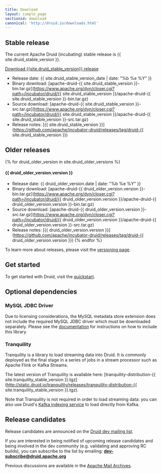 ```yaml
---
title: Download
layout: simple_page
sectionid: download
canonical: 'http://druid.io/downloads.html'
---
```


## Stable release

The current Apache Druid (incubating) stable release is {{ site.druid_stable_version }}.

<p>
<a class="large-button download" href="https://www.apache.org/dyn/closer.cgi?path=/incubator/druid/{{ site.druid_stable_version }}/apache-druid-{{ site.druid_stable_version }}-bin.tar.gz" download onclick="trackDownload('button', 'https://www.apache.org/dyn/closer.cgi?path=/incubator/druid/{{ site.druid_stable_version }}/apache-druid-{{ site.druid_stable_version }}-bin.tar.gz');"><span class="fa fa-download"></span> Download {{site.druid_stable_version}} release</a><br>
</p>

* Release date: {{ site.druid_stable_version_date | date: "%b %e %Y" }}
* Binary download: [apache-druid-{{ site.druid_stable_version }}-bin.tar.gz](https://www.apache.org/dyn/closer.cgi?path=/incubator/druid/{{ site.druid_stable_version }}/apache-druid-{{ site.druid_stable_version }}-bin.tar.gz)
* Source download: [apache-druid-{{ site.druid_stable_version }}-src.tar.gz](https://www.apache.org/dyn/closer.cgi?path=/incubator/druid/{{ site.druid_stable_version }}/apache-druid-{{ site.druid_stable_version }}-src.tar.gz)
* Release notes: [{{ site.druid_stable_version }}](https://github.com/apache/incubator-druid/releases/tag/druid-{{ site.druid_stable_version }})

## Older releases

{% for druid_older_version in site.druid_older_versions %}
#### {{ druid_older_version.version }}

* Release date: {{ druid_older_version.date | date: "%b %e %Y" }}
* Binary download: [apache-druid-{{ druid_older_version.version }}-bin.tar.gz](https://www.apache.org/dyn/closer.cgi?path=/incubator/druid/{{ druid_older_version.version }}/apache-druid-{{ druid_older_version.version }}-bin.tar.gz)
* Source download: [apache-druid-{{ druid_older_version.version }}-src.tar.gz](https://www.apache.org/dyn/closer.cgi?path=/incubator/druid/{{ druid_older_version.version }}/apache-druid-{{ druid_older_version.version }}-src.tar.gz)
* Release notes: [{{ druid_older_version.version }}](https://github.com/apache/incubator-druid/releases/tag/druid-{{ druid_older_version.version }})
{% endfor %}

To learn more about releases, please visit the [versioning page](/docs/latest/development/versioning.html).

## Get started

To get started with Druid, visit the [quickstart](/docs/latest/tutorials/index.html).

## Optional dependencies

### MySQL JDBC Driver

Due to licensing considerations, the MySQL metadata store extension does not include the required MySQL JDBC driver which
must be downloaded separately. Please see the [documentation](/docs/latest/development/extensions-core/mysql.html) for instructions on how to include this library.

### Tranquility

Tranquility is a library to load streaming data into Druid. It is commonly deployed as the final stage in a series of jobs in a stream processor such as Apache Flink or Kafka Streams.

The latest version of Tranquility is available here: [tranquility-distribution-{{ site.tranquility_stable_version }}.tgz](http://static.druid.io/tranquility/releases/tranquility-distribution-{{ site.tranquility_stable_version }}.tgz).

Note that Tranquility is not required in order to load streaming data: you can also use Druid's [Kafka indexing service](/docs/latest/development/extensions-core/kafka-ingestion.html) to load directly from Kafka.

## Release candidates

Release candidates are announced on the [Druid dev mailing list](https://lists.apache.org/list.html?dev@druid.apache.org).

If you are interested in being notified of upcoming release candidates and being involved in the dev community (e.g. validating and approving RC builds), you can subscribe to the list by emailing: **dev-subscribe@druid.apache.org**

Previous discussions are available in the [Apache Mail Archives](https://lists.apache.org/list.html?dev@druid.apache.org).
